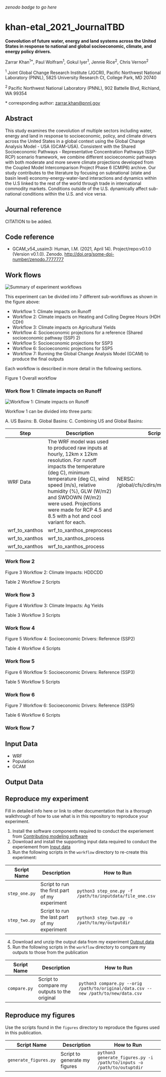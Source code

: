 _zenodo badge to go here_

# khan-etal_2021_JournalTBD

**Coevolution of future water, energy and land systems across the United States in response to national and global socioeconomic, climate, and energy policy drivers.**

Zarrar Khan<sup>1\*</sup>, Paul Wolfram<sup>1</sup>, Gokul Iyer<sup>1</sup>, Jennie Rice<sup>2</sup>, Chris Vernon<sup>2</sup>

<sup>1 </sup> Joint Global Change Research Institute (JGCRI), Pacific Northwest National Laboratory (PNNL), 5825 University Research Ct, College Park, MD 20740

<sup>2 </sup> Pacific Northwest National Laboratory (PNNL), 902 Battelle Blvd, Richland, WA 99354

\* corresponding author:  zarrar.khan@pnnl.gov

## Abstract
This study examines the coevolution of multiple sectors including water, energy and land in response to socioeconomic, policy, and climate drivers across the United States in a global context using the Global Change Analysis Model - USA (GCAM-USA). Consistent with the Shared Socioeconomic Pathways - Representative Concentration Pathways (SSP-RCP) scenario framework, we combine different socioeconomic pathways with both moderate and more severe climate projections developed from the Coupled Model Intercomparison Project Phase 6 (CMIP6) archive. Our study contributes to the literature by focusing on subnational (state and basin level) economy-energy-water-land interactions and dynamics within the U.S linked to the rest of the world through trade in international commodity markets. Conditions outside of the U.S. dynamically affect sub-national conditions within the U.S. and vice versa. 

## Journal reference
CITATION to be added.

## Code reference

* GCAM_v54_usaim3: Human, I.M. (2021, April 14). Project/repo:v0.1.0 (Version v0.1.0). Zenodo. http://doi.org/some-doi-number/zenodo.7777777

## Work flows

![Summary of experiment workflows](figures/im3_gcamusa_workflow_summary.jpg)

This experiment can be divided into 7 different sub-workflows as shown in the figure above:

* Workflow 1: Climate impacts on Runoff
* Workflow 2: Climate impacts on Heating and Colling Degree Hours (HDH CDH)
* Workflow 3: Climate impacts on Agricultural Yields
* Workflow 4: Socioeconomic projections for a reference (Shared socioeconomic pathway (SSP) 2)
* Workflow 5: Socioeconomic projections for SSP3
* Workflow 6: Socioeconomic projections for SSP5
* Workflow 7: Running the Global Change Analysis Model (GCAM) to produce the final outputs

Each workflow is described in more detail in the following sections.

Figure 1 Overall workflow

### Work flow 1: Climate impacts on Runoff

![Workflow 1: Climate impacts on Runoff](figures/im3_gcamusa_workflow_1_climate_impacts_runoff.jpg)

Workflow 1 can be divided into three parts: 

A. US Basins:
B. Global Basins: 
C. Combining US and Global Basins:

| Step | Description| Scripts|
| --- | --- | --- |
| WRF Data | The WRF model was used to produced raw inputs at hourly, 12km x 12km resolution. For runoff impacts the temperature (deg C), minimum temperature (deg C), wind speed (m/s), relative humidity (%), GLW (W/m2) and SWDOWN (W/m2) were used. Projections were made for RCP 4.5 and 8.5 with a hot and cool variant for each.| NERSC: /global/cfs/cdirs/m2702/gsharing|
|wrf_to_xanthos|wrf_to_xanthos_preprocess | |
|wrf_to_xanthos| wrf_to_xanthos_process| |
|wrf_to_xanthos| wrf_to_xanthos_process| |



### Work flow 2

Figure 3 Workflow 2: Climate Impacts: HDDCDD

Table 2 Workflow 2 Scripts

### Work flow 3

Figure 4 Workflow 3: Climate Impacts: Ag Yields

Table 3 Workflow 3 Scripts

### Work flow 4

Figure 5 Workflow 4: Socioeconomic Drivers: Reference (SSP2)

Table 4 Workflow 4 Scripts

### Work flow 5

Figure 6 Workflow 5: Socioeconomic Drivers: Reference (SSP3)

Table 5 Workflow 5 Scripts

### Work flow 6

Figure 7 Workflow 6: Socioeconomic Drivers: Reference (SSP5)

Table 6 Workflow 6 Scripts

### Work flow 7


## Input Data

- WRF
- Population
- GCAM

## Output Data


## Reproduce my experiment
Fill in detailed info here or link to other documentation that is a thorough walkthrough of how to use what is in this repository to reproduce your experiment.

1. Install the software components required to conduct the experiement from [Contributing modeling software](#contributing-modeling-software)
2. Download and install the supporting input data required to conduct the experiement from [Input data](#input-data)
3. Run the following scripts in the `workflow` directory to re-create this experiment:

| Script Name | Description | How to Run |
| --- | --- | --- |
| `step_one.py` | Script to run the first part of my experiment | `python3 step_one.py -f /path/to/inputdata/file_one.csv` |
| `step_two.py` | Script to run the last part of my experiment | `python3 step_two.py -o /path/to/my/outputdir` |

4. Download and unzip the output data from my experiment [Output data](#output-data)
5. Run the following scripts in the `workflow` directory to compare my outputs to those from the publication

| Script Name | Description | How to Run |
| --- | --- | --- |
| `compare.py` | Script to compare my outputs to the original | `python3 compare.py --orig /path/to/original/data.csv --new /path/to/new/data.csv` |

## Reproduce my figures
Use the scripts found in the `figures` directory to reproduce the figures used in this publication.

| Script Name | Description | How to Run |
| --- | --- | --- |
| `generate_figures.py` | Script to generate my figures | `python3 generate_figures.py -i /path/to/inputs -o /path/to/outuptdir` |
